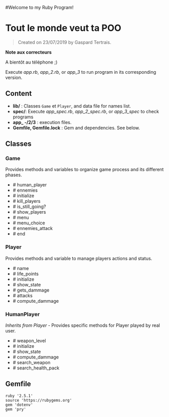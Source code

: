 #Welcome to my Ruby Program!

# Tout le monde veut ta POO

> Created on 23/07/2019 by Gaspard Tertrais.

**Note aux correcteurs**

A bientôt au téléphone ;)

Execute *app.rb*, *app_2.rb*, or *app_3* to run program in its corresponding version.

## Content

- **lib/** : Classes `Game` et `Player`, and data file for names list.
- **spec/**: Execute *app_spec.rb*, *app_2_spec.rb*, or *app_3_spec* to check programs
- **app_ -/2/3** : execution files.
- **Gemfile, Gemfile.lock** : Gem and dependencies. See below.

## Classes

### Game

Provides methods and variables to organize game process and its different phases.

- \# human_player
- \# ennemies
- \# initialize
- \# kill_players
- \# is_still_going?
- \# show_players
- \# menu
- \# menu_choice
- \# ennemies_attack
- \# end


### Player

Provides methods and variable to manage players actions and status.

- \# name
- \# life_points
- \# initialize
- \# show_state
- \# gets_dammage
- \# attacks
- \# compute_dammage

### HumanPlayer

*Inherits from Player* - Provides specific methods for Player played by real user.

- \# weapon_level
- \# initialize
- \# show_state
- \# compute_dammage
- \# search_weapon
- \# search_health_pack

## Gemfile

```
ruby '2.5.1'
source 'https://rubygems.org'
gem 'dotenv'
gem 'pry'


